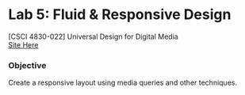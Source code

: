 # Lab 5: Fluid & Responsive Design
[CSCI 4830-022] Universal Design for Digital Media<br>
[Site Here](http://webdevgroupcu.org/chhs9974/uddm-lab5/responsive.html)

### Objective 
Create a responsive layout using media queries and other techniques.
